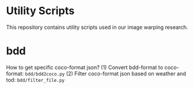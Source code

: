 # Utility Scripts

This repository contains utility scripts used in our image warping research. 

# bdd

How to get specific coco-format json?
(1) Convert bdd-format to coco-format:  `bdd/bdd2coco.py`
(2) Filter coco-format json based on weather and tod: `bdd/filter_file.py`